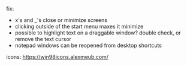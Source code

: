 fix:

- x's and \_'s close or minimize screens
- clicking outside of the start menu maxes it minimize
- possible to highlight text on a draggable window? double check, or remove the text cursor
- notepad windows can be reopened from desktop shortcuts

icons:
https://win98icons.alexmeub.com/
